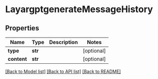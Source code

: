 # LayargptgenerateMessageHistory

## Properties
Name | Type | Description | Notes
------------ | ------------- | ------------- | -------------
**type** | **str** |  | [optional] 
**content** | **str** |  | [optional] 

[[Back to Model list]](../README.md#documentation-for-models) [[Back to API list]](../README.md#documentation-for-api-endpoints) [[Back to README]](../README.md)


